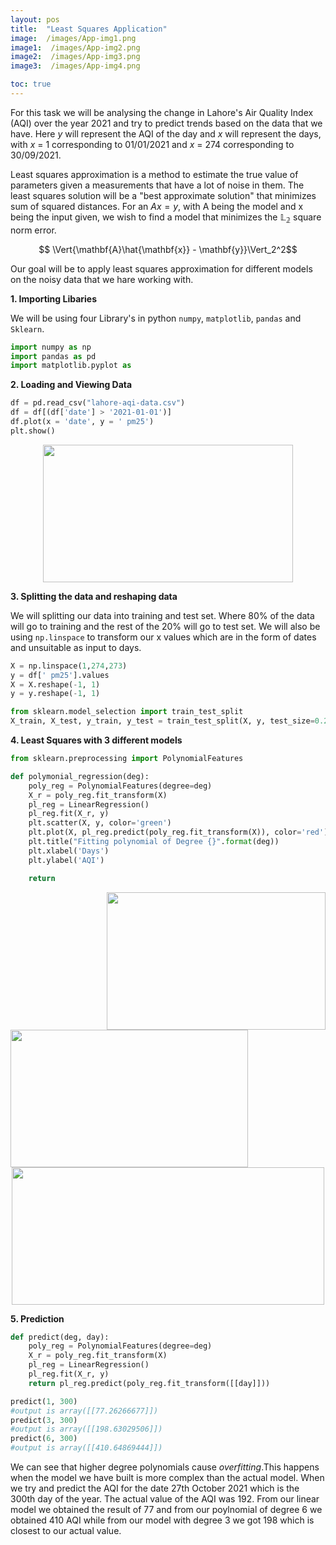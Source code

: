 ```yaml
---
layout: pos
title:  "Least Squares Application"
image:  /images/App-img1.png
image1:  /images/App-img2.png
image2:  /images/App-img3.png
image3:  /images/App-img4.png

toc: true
---
```


For this task we will be analysing the change in Lahore's Air Quality Index (AQI) over the year 2021 and try to predict trends based on the data that we have. Here $y$ will represent the AQI of the day and $x$ will represent the days, with  $x$ = 1 corresponding to 01/01/2021 and $x$ = 274 corresponding to 30/09/2021.


Least squares approximation is a method to estimate the true value of parameters given a measurements that have a lot of noise in them. The least squares solution will be a "best approximate solution" that minimizes sum of squared distances. For an $Ax = y$, with A being the model and x being the input given, we wish to find a model that minimizes the $\mathbb{L_2}$ square norm error.

  $$ \Vert{\mathbf{A}\hat{\mathbf{x}} - \mathbf{y}}\Vert_2^2$$

Our goal will be to apply least squares approximation for different models on the noisy data that we hare working with.

**1. Importing Libaries**

We will be using four Library's in python `numpy`, `matplotlib`, `pandas` and `Sklearn`.

```python
import numpy as np
import pandas as pd
import matplotlib.pyplot as
```

**2. Loading and Viewing Data**

```python
df = pd.read_csv("lahore-aqi-data.csv")
df = df[(df['date'] > '2021-01-01')]
df.plot(x = 'date', y = ' pm25')
plt.show()
```

<div style="text-align: center;"> <img src="{{page.image | relative_url}}" height="220" width="400"></div>

**3. Splitting the data and reshaping data**

We will splitting our data into training and test set. Where 80% of the data will go to training and the rest of the 20% will go to test set. We will also be using `np.linspace` to transform our x values which are in the form of dates and unsuitable as input to days.

```python
X = np.linspace(1,274,273)
y = df[' pm25'].values
X = X.reshape(-1, 1)
y = y.reshape(-1, 1)
```

```python
from sklearn.model_selection import train_test_split
X_train, X_test, y_train, y_test = train_test_split(X, y, test_size=0.2, random_state=0)
```

**4. Least Squares with 3 different models**


```python
from sklearn.preprocessing import PolynomialFeatures

def polymonial_regression(deg):
    poly_reg = PolynomialFeatures(degree=deg)
    X_r = poly_reg.fit_transform(X)
    pl_reg = LinearRegression()
    pl_reg.fit(X_r, y)
    plt.scatter(X, y, color='green')
    plt.plot(X, pl_reg.predict(poly_reg.fit_transform(X)), color='red')
    plt.title("Fitting polynomial of Degree {}".format(deg))
    plt.xlabel('Days')
    plt.ylabel('AQI')

    return
```
<div style="float: right;"> <img src="{{page.image2 | relative_url}}" height="220" width="350"></div>
<div style="float: left;"> <img src="{{page.image1
 | relative_url}}" height="220" width="380"></div>

 <div style="text-align: center;"> <img src="{{page.image3
  | relative_url}}" height="220" width="500"></div>


**5. Prediction**

```python
def predict(deg, day):
    poly_reg = PolynomialFeatures(degree=deg)
    X_r = poly_reg.fit_transform(X)
    pl_reg = LinearRegression()
    pl_reg.fit(X_r, y)
    return pl_reg.predict(poly_reg.fit_transform([[day]]))
```

```python
predict(1, 300)  
#output is array([[77.26266677]])
predict(3, 300)  
#output is array([[198.63029506]])
predict(6, 300)    
#output is array([[410.64869444]])
```

We can see that higher degree polynomials cause _overfitting_.This happens when the model we have built is more complex than the actual model. When we try and predict the AQI for the date 27th October 2021 which is the 300th day of the year. The actual value of the AQI was 192. From our linear model we obtained the result of 77 and from our poylnomial of degree 6 we obtained 410 AQI while from our model with degree 3 we got 198 which is closest to our actual value.

